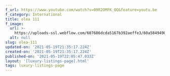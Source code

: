 ```yaml
---
f_url: https://www.youtube.com/watch?v=09R2OMFK_OQ&feature=youtu.be
f_category: International
title: olea 111
f_image:
  url: >-
    https://uploads-ssl.webflow.com/607686dcda5167b392aeffe3/60a5849490dcf16c224738e3_04.jpeg
  alt: null
slug: olea-111
updated-on: '2021-05-19T21:35:17.224Z'
created-on: '2021-05-19T21:35:17.224Z'
published-on: '2021-05-19T22:05:47.033Z'
layout: '[luxury-listings-page].html'
tags: luxury-listings-page
---
```



